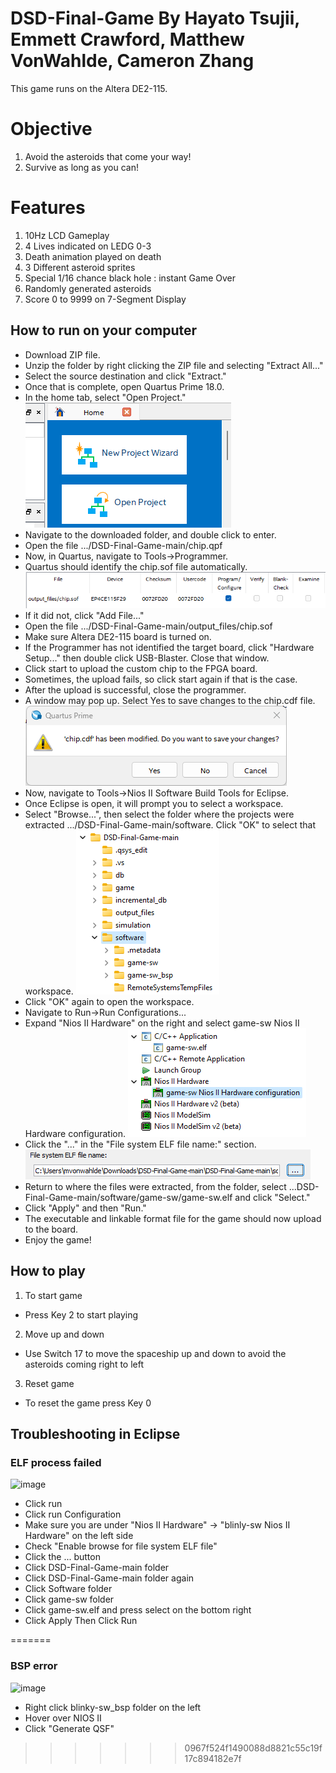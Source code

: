 # DSD-Final-Game By Hayato Tsujii, Emmett Crawford, Matthew VonWahlde, Cameron Zhang

This game runs on the Altera DE2-115.

# Objective
1. Avoid the asteroids that come your way!
2. Survive as long as you can!

# Features
1. 10Hz LCD Gameplay
2. 4 Lives indicated on LEDG 0-3
3. Death animation played on death
4. 3 Different asteroid sprites
5. Special 1/16 chance black hole : instant Game Over
6. Randomly generated asteroids
7. Score 0 to 9999 on 7-Segment Display

## How to run on your computer 
- Download ZIP file.
- Unzip the folder by right clicking the ZIP file and selecting "Extract All..."
- Select the source destination and click "Extract."
- Once that is complete, open Quartus Prime 18.0.
- In the home tab, select "Open Project."
![Open Project](image-1.png)
- Navigate to the downloaded folder, and double click to enter.
- Open the file .../DSD-Final-Game-main/chip.qpf
- Now, in Quartus, navigate to Tools->Programmer.
- Quartus should identify the chip.sof file automatically.
![Programmer](image-2.png)
- If it did not, click "Add File..."
- Open the file .../DSD-Final-Game-main/output_files/chip.sof
- Make sure Altera DE2-115 board is turned on.
- If the Programmer has not identified the target board, click "Hardware Setup..." then double click USB-Blaster. Close that window.
- Click start to upload the custom chip to the FPGA board.
- Sometimes, the upload fails, so click start again if that is the case.
- After the upload is successful, close the programmer.
- A window may pop up. Select Yes to save changes to the chip.cdf file.
![Save Changes](image-3.png)
- Now, navigate to Tools->Nios II Software Build Tools for Eclipse.
- Once Eclipse is open, it will prompt you to select a workspace.
- Select "Browse...", then select the folder where the projects were extracted .../DSD-Final-Game-main/software. Click "OK" to select that workspace.
![Software folder](image-4.png)
 - Click "OK" again to open the workspace.
 - Navigate to Run->Run Configurations... 
 - Expand "Nios II Hardware" on the right and select game-sw Nios II Hardware configuration.
![Hardware config](image-6.png)
 - Click the "..." in the "File system ELF file name:" section.
 ![ELF file browse](image-7.png)
 - Return to where the files were extracted, from the folder, select ...DSD-Final-Game-main/software/game-sw/game-sw.elf and click "Select."
 - Click "Apply" and then "Run."
 - The executable and linkable format file for the game should now upload to the board.
 - Enjoy the game!
   
## How to play
1. To start game
  - Press Key 2 to start playing
2. Move up and down
  - Use Switch 17 to move the spaceship up and down to avoid the asteroids coming right to left
3. Reset game 
  - To reset the game press Key 0
    
## Troubleshooting in Eclipse
### ELF process failed
![image](https://github.com/EmmettCrawfordGU/DSD-Final-Game/assets/97589878/64e848a2-e586-48fc-a1a0-836b11fca29c)
- Click run
- Click run Configuration
- Make sure you are under "Nios II Hardware" -> "blinly-sw Nios II Hardware" on the left side
- Check "Enable browse for file system ELF file"
- Click the ... button
- Click DSD-Final-Game-main folder
- Click DSD-Final-Game-main folder again
- Click Software folder
- Click game-sw folder
- Click game-sw.elf and press select on the bottom right
- Click Apply Then Click Run 

=======
### BSP error
![image](https://github.com/EmmettCrawfordGU/DSD-Final-Game/assets/97589878/487f85dd-3177-447c-b069-914981ddf773)

- Right click blinky-sw_bsp folder on the left
- Hover over NIOS II
- Click "Generate QSF"


>>>>>>> 0967f524f1490088d8821c55c19f17c894182e7f
